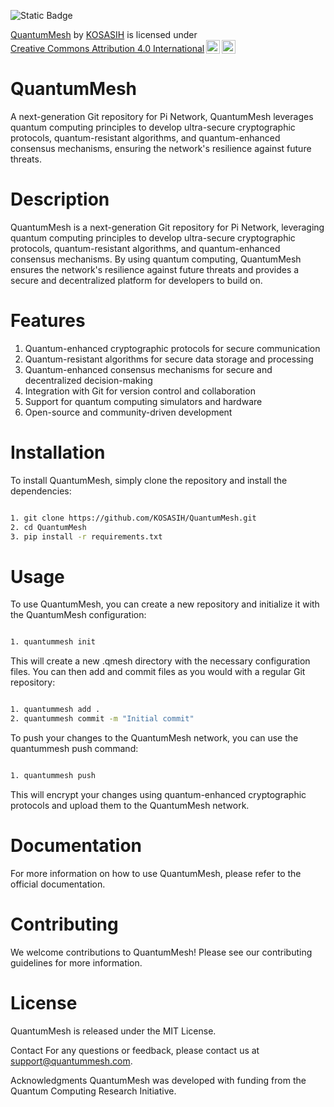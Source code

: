![Static Badge](https://img.shields.io/badge/%F0%9F%9A%80-QuantumMesh-green)

<p xmlns:cc="http://creativecommons.org/ns#" xmlns:dct="http://purl.org/dc/terms/"><a property="dct:title" rel="cc:attributionURL" href="https://github.com/KOSASIH/QuantumMesh/tree/main">QuantumMesh</a> by <a rel="cc:attributionURL dct:creator" property="cc:attributionName" href="https://www.linkedin.com/in/kosasih-81b46b5a">KOSASIH</a> is licensed under <a href="https://creativecommons.org/licenses/by/4.0/?ref=chooser-v1" target="_blank" rel="license noopener noreferrer" style="display:inline-block;">Creative Commons Attribution 4.0 International<img style="height:22px!important;margin-left:3px;vertical-align:text-bottom;" src="https://mirrors.creativecommons.org/presskit/icons/cc.svg?ref=chooser-v1" alt=""><img style="height:22px!important;margin-left:3px;vertical-align:text-bottom;" src="https://mirrors.creativecommons.org/presskit/icons/by.svg?ref=chooser-v1" alt=""></a></p>

# QuantumMesh
A next-generation Git repository for Pi Network, QuantumMesh leverages quantum computing principles to develop ultra-secure cryptographic protocols, quantum-resistant algorithms, and quantum-enhanced consensus mechanisms, ensuring the network's resilience against future threats.

# Description 

QuantumMesh is a next-generation Git repository for Pi Network, leveraging quantum computing principles to develop ultra-secure cryptographic protocols, quantum-resistant algorithms, and quantum-enhanced consensus mechanisms. By using quantum computing, QuantumMesh ensures the network's resilience against future threats and provides a secure and decentralized platform for developers to build on.

# Features

1. Quantum-enhanced cryptographic protocols for secure communication
2. Quantum-resistant algorithms for secure data storage and processing
3. Quantum-enhanced consensus mechanisms for secure and decentralized decision-making
4. Integration with Git for version control and collaboration
5. Support for quantum computing simulators and hardware
6. Open-source and community-driven development

# Installation

To install QuantumMesh, simply clone the repository and install the dependencies:

```bash

1. git clone https://github.com/KOSASIH/QuantumMesh.git
2. cd QuantumMesh
3. pip install -r requirements.txt
```

# Usage

To use QuantumMesh, you can create a new repository and initialize it with the QuantumMesh configuration:

```bash

1. quantummesh init
```

This will create a new .qmesh directory with the necessary configuration files.
You can then add and commit files as you would with a regular Git repository:

```bash

1. quantummesh add .
2. quantummesh commit -m "Initial commit"
```

To push your changes to the QuantumMesh network, you can use the quantummesh push command:

```bash

1. quantummesh push
```
This will encrypt your changes using quantum-enhanced cryptographic protocols and upload them to the QuantumMesh network.

# Documentation

For more information on how to use QuantumMesh, please refer to the official documentation.

# Contributing

We welcome contributions to QuantumMesh! Please see our contributing guidelines for more information.

# License

QuantumMesh is released under the MIT License.

Contact
For any questions or feedback, please contact us at support@quantummesh.com.

Acknowledgments
QuantumMesh was developed with funding from the Quantum Computing Research Initiative.

